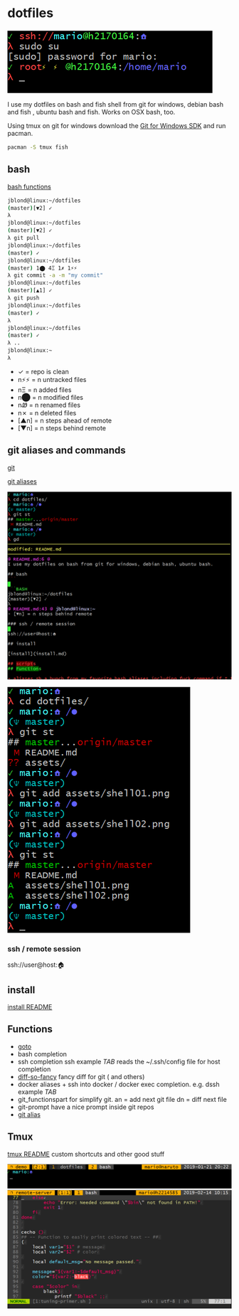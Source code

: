 # dotfiles

![shell2](assets/shell02.png)

I use my dotfiles on bash and fish shell from git for windows, debian bash and fish , ubuntu bash and fish. Works on OSX bash, too.

Using tmux on git for windows download the [Git for Windows SDK](https://github.com/git-for-windows/build-extra/releases/latest)
and run pacman.

```bash
pacman -S tmux fish
```

## bash

[bash functions](bash.md)

```BASH
jblond@linux:~/dotfiles
(master)[▼2] ✓
λ
jblond@linux:~/dotfiles
(master)[▼2] ✓
λ git pull
jblond@linux:~/dotfiles
(master) ✓
jblond@linux:~/dotfiles
(master) 1⬤ 4Ξ 1✗ 1⚡⚡
λ git commit -a -m "my commit"
jblond@linux:~/dotfiles
(master)[▲1] ✓
λ git push
jblond@linux:~/dotfiles
(master) ✓
λ
jblond@linux:~/dotfiles
(master) ✓
λ ..
jblond@linux:~
λ

```

- ✓ = repo is clean
- n⚡⚡  = n untracked files
- nΞ = n added files
- n⬤ = n modified files
- nᏪ = n renamed files
- n✗ = n deleted files
- [▲n] = n steps ahead of remote
- [▼n] = n steps behind remote

## git aliases and commands

[git](git.md)

[git aliases](git/aliases.ini#L2-L53)

![shell1](assets/shell01.png)

![shell3](assets/shell03.png)

### ssh / remote session

ssh://user@host:🏠

## install

[install README](install.md)

## Functions

- [goto](https://github.com/iridakos/goto)
- bash completion
- ssh completion  ssh example *TAB* reads the ~/.ssh/config file for host completion
- [diff-so-fancy](https://github.com/so-fancy/diff-so-fancy) fancy diff for git ( and others)
- docker aliases + ssh into docker / docker exec completion. e.g. dssh example *TAB*
- git_functionspart for simplify git.  an = add next git file dn = diff next file
- git-prompt have a nice prompt inside git repos
- [git alias](git.md)

## Tmux

[tmux README](tmux.md) custom shortcuts and other good stuff

![shell4](assets/shell04.png)
![shell5](assets/vim-in-tmux.png)
